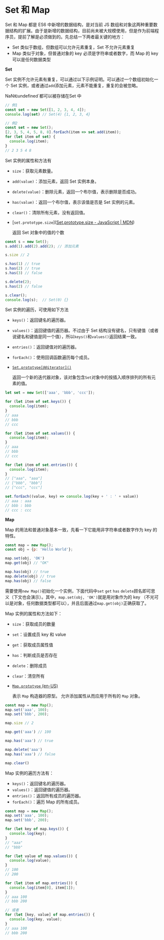 # Set 和 Map

Set 和 Map 都是 ES6 中新增的数据结构，是对当前 JS 数组和对象这两种重要数据结构的扩展。由于是新增的数据结构，目前尚未被大规模使用，但是作为前端程序员，提前了解是必须做到的。先总结一下两者最关键的地方：

- Set 类似于数组，但数组可以允许元素重复，Set 不允许元素重复
- Map 类似于对象，但普通对象的 key 必须是字符串或者数字，而 Map 的 key 可以是任何数据类型

**Set**

Set 实例不允许元素有重复，可以通过以下示例证明。可以通过一个数组初始化一个 Set 实例，或者通过`add`添加元素，元素不能重复，重复的会被忽略。

NaN`和`undefined`都可以被存储在Set 中

```js
// 例1
const set = new Set([1, 2, 3, 4, 4]);
console.log(set) // Set(4) {1, 2, 3, 4}

// 例2
const set = new Set();
[2, 3, 5, 4, 5, 8, 8].forEach(item => set.add(item));
for (let item of set) {
  console.log(item);
}
// 2 3 5 4 8
```

Set 实例的属性和方法有

- `size`：获取元素数量。

- `add(value)`：添加元素，返回 Set 实例本身。

- `delete(value)`：删除元素，返回一个布尔值，表示删除是否成功。

- `has(value)`：返回一个布尔值，表示该值是否是 Set 实例的元素。

- `clear()`：清除所有元素，没有返回值。

- [`set.prototype.size`]([Set.prototype.size - JavaScript | MDN](https://developer.mozilla.org/zh-CN/docs/Web/JavaScript/Reference/Global_Objects/Set/size))
  
  返回 Set 对象中的值的个数

```js
const s = new Set();
s.add(1).add(2).add(2); // 添加元素

s.size // 2

s.has(1) // true
s.has(2) // true
s.has(3) // false

s.delete(2);
s.has(2) // false

s.clear();
console.log(s);  // Set(0) {}
```

Set 实例的遍历，可使用如下方法

- `keys()`：返回键名的遍历器。

- `values()`：返回键值的遍历器。不过由于 Set 结构没有键名，只有键值（或者说键名和键值是同一个值），所以`keys()`和`values()`返回结果一致。

- `entries()`：返回键值对的遍历器。

- `forEach()`：使用回调函数遍历每个成员。

- [`Set.prototype[@@iterator]()`](https://developer.mozilla.org/zh-CN/docs/Web/JavaScript/Reference/Global_Objects/Set/@@iterator)
  
  返回一个新的迭代器对象，该对象包含`Set`对象中的按插入顺序排列的所有元素的值。

```js
let set = new Set(['aaa', 'bbb', 'ccc']);

for (let item of set.keys()) {
  console.log(item);
}
// aaa
// bbb
// ccc

for (let item of set.values()) {
  console.log(item);
}
// aaa
// bbb
// ccc

for (let item of set.entries()) {
  console.log(item);
}
// ["aaa", "aaa"]
// ["bbb", "bbb"]
// ["ccc", "ccc"]

set.forEach((value, key) => console.log(key + ' : ' + value))
// aaa : aaa
// bbb : bbb
// ccc : ccc
```

**Map**

Map 的用法和普通对象基本一致，先看一下它能用非字符串或者数字作为 key 的特性。

```js
const map = new Map();
const obj = {p: 'Hello World'};

map.set(obj, 'OK')
map.get(obj) // "OK"

map.has(obj) // true
map.delete(obj) // true
map.has(obj) // false
```

需要使用`new Map()`初始化一个实例，下面代码中`set` `get` `has` `delete`顾名即可思义（下文也会演示）。其中，`map.set(obj, 'OK')`就是用对象作为的 key （不光可以是对象，任何数据类型都可以），并且后面通过`map.get(obj)`正确获取了。

Map 实例的属性和方法如下：

- `size`：获取成员的数量

- `set`：设置成员 key 和 value

- `get`：获取成员属性值

- `has`：判断成员是否存在

- `delete`：删除成员

- `clear`：清空所有

- [`Map.prototype` (en-US)](https://developer.mozilla.org/en-US/docs/Web/JavaScript/Reference/Global_Objects/Map)
  
  表示 `Map` 构造器的原型。 允许添加属性从而应用于所有的 `Map` 对象。

```js
const map = new Map();
map.set('aaa', 100);
map.set('bbb', 200);

map.size // 2

map.get('aaa') // 100

map.has('aaa') // true

map.delete('aaa')
map.has('aaa') // false

map.clear()
```

Map 实例的遍历方法有：

- `keys()`：返回键名的遍历器。
- `values()`：返回键值的遍历器。
- `entries()`：返回所有成员的遍历器。
- `forEach()`：遍历 Map 的所有成员。

```js
const map = new Map();
map.set('aaa', 100);
map.set('bbb', 200);

for (let key of map.keys()) {
  console.log(key);
}
// "aaa"
// "bbb"

for (let value of map.values()) {
  console.log(value);
}
// 100
// 200

for (let item of map.entries()) {
  console.log(item[0], item[1]);
}
// aaa 100
// bbb 200

// 或者
for (let [key, value] of map.entries()) {
  console.log(key, value);
}
// aaa 100
// bbb 200
```
